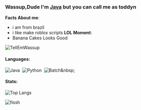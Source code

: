 ### Wassup,Dude I'm [Java](https://github.com/JavaUpdated) but you can call me as toddyn

**Facts About me**:

- i am from brazil
- i like make roblox scripts
**LOL Moment**:
- Banana Cakes Looks Good

![TellEmWassup]([https://i.imgur.com/Vsf0Njv.png](https://i.kym-cdn.com/photos/images/original/002/270/117/448.jpg))

#### Languages:

![Java](https://img.shields.io/badge/Java-ED8B00?style=for-the-badge&logo=java&logoColor=white)&nbsp;
![Python](https://img.shields.io/badge/Python-3776AB?style=for-the-badge&logo=python&logoColor=white)&nbsp;
![Batch]([https://img.shields.io/badge/Shell_Script-121011?style=for-the-badge&logo=gnu-bash&logoColor=white](https://img.shields.io/badge/windows%20terminal-4D4D4D?style=for-the-badge&logo=windows%20terminal&logoColor=whit))&nbsp;

#### Stats:

![Top Langs](https://github-readme-stats.vercel.app/api/top-langs/?username=JavaUpdated&hide=javascript,css,scss,html&theme=tokyonight)

![fissh](https://github-readme-stats.vercel.app/api?username=JavaUpdated&theme=blue-green)
